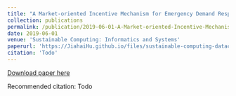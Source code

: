 ```yaml
---
title: "A Market-oriented Incentive Mechanism for Emergency Demand Response in Colocation Data Centers"
collection: publications
permalink: /publication/2019-06-01-A-Market-oriented-Incentive-Mechanism-for-Emergency-Demand-Response-in-Colocation-Data-Centers
date: 2019-06-01
venue: 'Sustainable Computing: Informatics and Systems'
paperurl: 'https://JiahaiHu.github.io/files/sustainable-computing-datacenter-EDR-2019.pdf'
citation: 'Todo'
---
```


<a href='https://JiahaiHu.github.io/files/sustainable-computing-datacenter-EDR-2019.pdf'>Download paper here</a>

Recommended citation: Todo